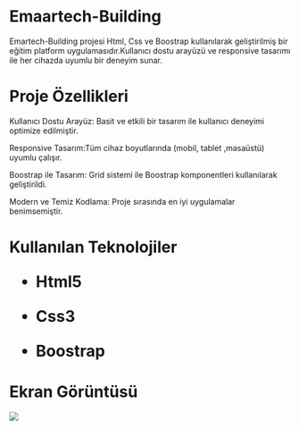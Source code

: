 # Emaartech-Building

Emartech-Building projesi Html, Css ve Boostrap kullanılarak geliştirilmiş bir eğitim platform uygulamasıdır.Kullanıcı dostu arayüzü ve responsive tasarımı ile her cihazda uyumlu bir deneyim sunar.

<h1>Proje Özellikleri</h1>

Kullanıcı Dostu Arayüz: Basit ve etkili bir tasarım ile kullanıcı deneyimi optimize edilmiştir.

Responsive Tasarım:Tüm cihaz boyutlarında (mobil, tablet ,masaüstü) uyumlu çalışır.

Boostrap ile Tasarım: Grid sistemi ile Boostrap komponentleri kullanılarak geliştirildi.

Modern ve Temiz Kodlama: Proje sırasında en iyi uygulamalar benimsemiştir.

<h1>Kullanılan Teknolojiler

- Html5

- Css3

- Boostrap

<h1>Ekran Görüntüsü</h1>

![](kayıt.gif)